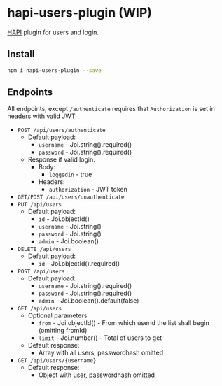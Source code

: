 # hapi-users-plugin (WIP)

[HAPI](http://hapijs.com/) plugin for users and login.

## Install

```bash
npm i hapi-users-plugin --save
```

## Endpoints

All endpoints, except `/authenticate` requires that `Authorization` is set in headers with valid JWT

* `POST /api/users/authenticate`
    * Default payload:
        * `username` - Joi.string().required()
        * `password` - Joi.string().required()
    * Response if valid login:
        * Body:
            * `loggedin` - true
        * Headers:
            * `authorization` - JWT token
* `GET/POST /api/users/unauthenticate`
* `PUT /api/users`
    * Default payload:
        * `id` - Joi.objectId()
        * `username` - Joi.string()
        * `password` - Joi.string()
        * `admin` - Joi.boolean()
* `DELETE /api/users`
    * Default payload:
        * `id` - Joi.objectId().required()
* `POST /api/users`
    * Default payload:
        * `username` - Joi.string().required()
        * `password` - Joi.string().required()
        * `admin` - Joi.boolean().default(false)
* `GET /api/users`
    * Optional parameters:
        * `from` - Joi.objectId() - From which userid the list shall begin (omitting fromId)
        * `limit` - Joi.number() - Total of users to get
    * Default response:
        * Array with all users, passwordhash omitted
* `GET /api/users/{username}`
    * Default response:
        * Object with user, passwordhash omitted